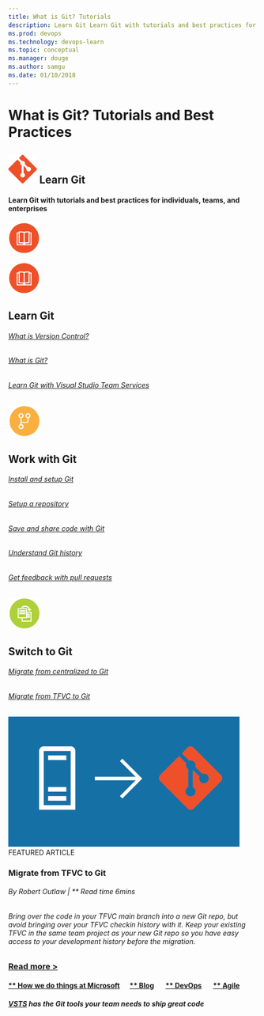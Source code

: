 ```yaml
---
title: What is Git? Tutorials
description: Learn Git Learn Git with tutorials and best practices for individuals, teams, and enterprises 
ms.prod: devops
ms.technology: devops-learn
ms.topic: conceptual
ms.manager: douge
ms.author: samgu
ms.date: 01/10/2018
---
```

# What is Git? Tutorials and Best Practices

## ![git-logo-58x58](_img/git-logo-58x58.png) Learn Git
#### Learn Git with tutorials and best practices for individuals, teams, and enterprises
![Icon of Book on Orange Background Symbolizing Learn Git](_img/LearnGit_64x-2.png)

![learn git icon](_img/LearnGit_64x-2.png)
## Learn Git
###### [What is Version Control?](git/what-is-version-control.md "What is Version Control?")
###### [What is Git?](git/what-is-git.md "What is Git?")
###### [Learn Git with Visual Studio Team Services](git/learn-git-with-team-services.md "Learn Git with Visual Studio Team Services")

![work with git icon](_img/WorkWithGit_64x-2.png)
## Work with Git
###### [Install and setup Git](git/install-and-set-up-git.md "Install and Setup Git")
###### [Setup a repository](git/set-up-a-git-repository.md "Setup a Git repository")
###### [Save and share code with Git](git/git-share-code.md "Save and share code with Git")
###### [Understand Git history](git/understand-git-history.md "Understand Git history")
###### [Get feedback with pull requests](git/git-pull-requests.md "Get feedback with pull requests")

![Switch to Git icon](_img/SwitchToGit_64x-2.png)
## Switch to Git
###### [Migrate from centralized to Git](git/centralized-to-git.md "Migrate from centralized to Git")
###### [Migrate from TFVC to Git](git/migrate-from-tfvc-to-git.md "Migrate from TFVC to Git")

![](_img/migrate-git-468x263.png)
FEATURED
ARTICLE
### Migrate from TFVC to Git
###### By Robert Outlaw | ** Read time 6mins
###### Bring over the code in your TFVC main branch into a new Git repo, but avoid bringing over your TFVC checkin history with it. Keep your existing TFVC in the same team project as your new Git repo so you have easy access to your development history before the migration.

### [Read more \>](git/migrate-from-tfvc-to-git.md)

#### [** How we do things at Microsoft](https://www.visualstudio.com/articles/devopsmsft/overview)      [** Blog](https://blogs.msdn.microsoft.com/visualstudioalm "Blog")       [** DevOps](/azure/devops/what-is-devops)       [** Agile](/azure/devops/agile/what-is-agile "Agile")
##### [VSTS](https://www.visualstudio.com/team-services/) has the Git tools your team needs to ship great code